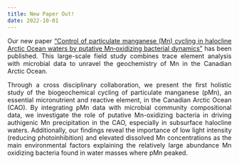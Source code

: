 ```yaml
---
title: New Paper Out!
date: 2022-10-01
---
```


Our new paper [“Control of particulate manganese (Mn) cycling in halocline Arctic Ocean waters by putative Mn‐oxidizing bacterial dynamics”]( https://aslopubs.onlinelibrary.wiley.com/doi/full/10.1002/lno.12407) has been published. This large-scale field study combines trace element analysis with microbial data to unravel the geochemistry of Mn in the Canadian Arctic Ocean.  

<!--more-->

Through a cross disciplinary collaboration, we present the first holistic study of the biogeochemical cycling of particulate manganese (pMn), an essential micronutrient and reactive element, in the Canadian Arctic Ocean (CAO). By integrating pMn data with microbial community compositional data, we investigate the role of putative Mn-oxidizing bacteria in driving authigenic Mn precipitation in the CAO, especially in subsurface halocline waters. Additionally, our findings reveal the importance of low light intensity (reducing photoinhibition) and elevated dissolved Mn concentrations as the main environmental factors explaining the relatively large abundance Mn oxidizing bacteria found in water masses where pMn peaked. 
<style>body {text-align: justify}</style>